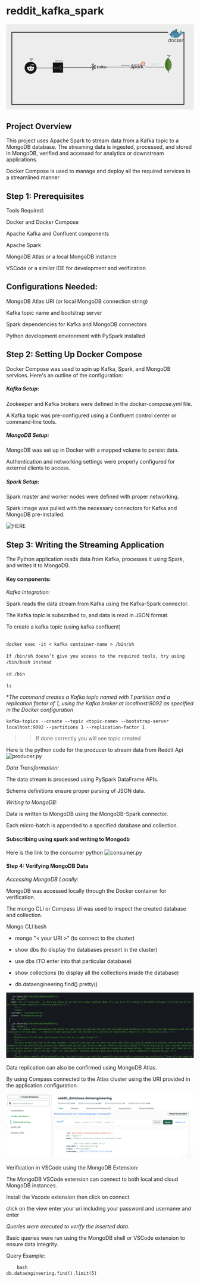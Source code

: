 # reddit_kafka_spark

![](https://github.com/Chichi126/reddit_kafka_spark/blob/715b029dac1eba80683ff188a70f4d668800966c/Screenshot%202024-12-16%20at%209.59.01%20AM.png)





## Project Overview

This project uses Apache Spark to stream data from a Kafka topic to a MongoDB database. The streaming data is ingested, processed, and stored in MongoDB, verified and 
accessed for analytics or downstream applications. 

Docker Compose is used to manage and deploy all the required services in a streamlined manner

## Step 1: Prerequisites

Tools Required:

Docker and Docker Compose

Apache Kafka and Confluent components

Apache Spark

MongoDB Atlas or a local MongoDB instance

VSCode or a similar IDE for development and verification

## Configurations Needed:

MongoDB Atlas URI (or local MongoDB connection string)

Kafka topic name and bootstrap server

Spark dependencies for Kafka and MongoDB connectors

Python development environment with PySpark installed


## Step 2: Setting Up Docker Compose

Docker Compose was used to spin up Kafka, Spark, and MongoDB services. Here's an outline of the configuration:

##### Kafka Setup:

Zookeeper and Kafka brokers were defined in the docker-compose.yml file.

A Kafka topic was pre-configured using a Confluent control center or command-line tools.



##### MongoDB Setup:

MongoDB was set up in Docker with a mapped volume to persist data.

Authentication and networking settings were properly configured for external clients to access.

##### Spark Setup:

Spark master and worker nodes were defined with proper networking.

Spark image was pulled with the necessary connectors for Kafka and MongoDB pre-installed.


![HERE](docker-compose.yml)

## Step 3: Writing the Streaming Application

The Python application reads data from Kafka, processes it using Spark, and writes it to MongoDB. 

#### Key components:

*Kafka Integration:*

Spark reads the data stream from Kafka using the Kafka-Spark connector.

The Kafka topic is subscribed to, and data is read in JSON format.

To create a kafka topic (using kafka confluent)

```

docker exec -it < kafka container-name > /bin/sh

If /bin/sh doesn’t give you access to the required tools, try using /bin/bash instead

cd /bin

ls

```

**The command creates a Kafka topic named <topic-name> with 1 partition and a replication factor of 1, using the Kafka broker at localhost:9092 as specified in the Docker configuration*
```
kafka-topics --create --topic <topic-name> --bootstrap-server localhost:9092 --partitions 1 --replication-factor 1
```

>> If done correctly you will see topic created


Here is the python code for the producer to stream data from Reddit Api ![producer.py](HERE)



*Data Transformation:*

The data stream is processed using PySpark DataFrame APIs.

Schema definitions ensure proper parsing of JSON data.

*Writing to MongoDB:*

Data is written to MongoDB using the MongoDB-Spark connector.

Each micro-batch is appended to a specified database and collection.

#### Subscribing using spark and writing to Mongodb

Here is the link to the consumer python ![consumer.py](here)

#### Step 4: Verifying MongoDB Data

*Accessing MongoDB Locally:*

MongoDB was accessed locally through the Docker container for verification.

The mongo CLI or Compass UI was used to inspect the created database and collection.

Mongo CLI bash 

  * mongo "< your URI >" (to connect to the cluster)
    
  * show dbs (to display the databases present in the cluster)
    
  * use dbs  (TO enter into that particular database)
    
  * show collections (to display all the collections <tables> inside the database)
    
  * db.dataengineering.find().pretty()

![](https://github.com/Chichi126/reddit_kafka_spark/blob/f2b5d52abf6f2a41c43604b03b3583831340895e/Screenshot%202024-12-12%20at%206.06.14%20PM.png)


Data replication can also be confirmed using MongoDB Atlas.

By using Compass connected to the Atlas cluster using the URI provided in the application configuration.

![](https://github.com/Chichi126/reddit_kafka_spark/blob/f2b5d52abf6f2a41c43604b03b3583831340895e/Screenshot%202024-12-16%20at%2010.35.34%20AM.png)


Verification in VSCode using the MongoDB Extension:

The MongoDB VSCode extension can connect to both local and cloud MongoDB instances.

Install the Vscode extension then click on connect

click on the view enter your uri including your password and username and enter

*Queries were executed to verify the inserted data.*

Basic queries were run using the MongoDB shell or VSCode extension to ensure data integrity.

Query Example:

```
    bash
db.dataengineering.find().limit(5)

